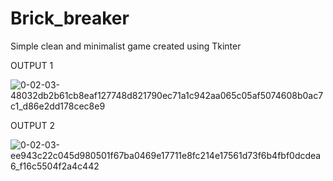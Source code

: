 # Brick_breaker
Simple clean and minimalist game created using Tkinter

OUTPUT 1


![0-02-03-48032db2b61cb8eaf127748d821790ec71a1c942aa065c05af5074608b0ac7c1_d86e2dd178cec8e9](https://user-images.githubusercontent.com/59206572/206908091-18ad902f-19c1-4cd0-a8a0-aef72f8c2c19.jpg)


OUTPUT 2


![0-02-03-ee943c22c045d980501f67ba0469e17711e8fc214e17561d73f6b4fbf0dcdea6_f16c5504f2a4c442](https://user-images.githubusercontent.com/59206572/206908114-68ace404-2166-4d1b-84b9-b4389203a5de.jpg)
